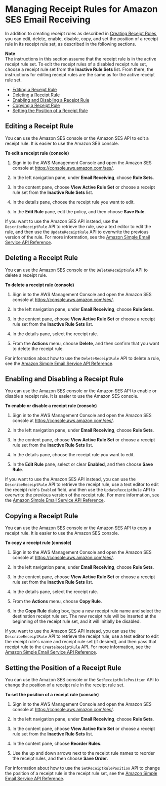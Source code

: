 # Managing Receipt Rules for Amazon SES Email Receiving<a name="receiving-email-managing-receipt-rules"></a>

In addition to creating receipt rules as described in [Creating Receipt Rules](receiving-email-receipt-rules.md), you can edit, delete, enable, disable, copy, and set the position of a receipt rule in its receipt rule set, as described in the following sections\.

**Note**  
The instructions in this section assume that the receipt rule is in the active receipt rule set\. To edit the receipt rules of a disabled receipt rule set, choose a receipt rule set from the **Inactive Rule Sets** list\. From there, the instructions for editing receipt rules are the same as for the active receipt rule set\.


+ [Editing a Receipt Rule](#receiving-email-managing-receipt-rules-edit)
+ [Deleting a Receipt Rule](#receiving-email-managing-receipt-rules-delete)
+ [Enabling and Disabling a Receipt Rule](#receiving-email-managing-receipt-rules-enable-disable)
+ [Copying a Receipt Rule](#receiving-email-managing-receipt-rules-copy)
+ [Setting the Position of a Receipt Rule](#receiving-email-managing-receipt-rules-set-position)

## Editing a Receipt Rule<a name="receiving-email-managing-receipt-rules-edit"></a>

You can use the Amazon SES console or the Amazon SES API to edit a receipt rule\. It is easier to use the Amazon SES console\. 

**To edit a receipt rule \(console\)**

1. Sign in to the AWS Management Console and open the Amazon SES console at [https://console\.aws\.amazon\.com/ses/](https://console.aws.amazon.com/ses/)\.

1. In the left navigation pane, under **Email Receiving**, choose **Rule Sets**\.

1. In the content pane, choose **View Active Rule Set** or choose a receipt rule set from the **Inactive Rule Sets** list\.

1. In the details pane, choose the receipt rule you want to edit\.

1. In the **Edit Rule** pane, edit the policy, and then choose **Save Rule**\.

If you want to use the Amazon SES API instead, use the `DescribeReceiptRule` API to retrieve the rule, use a text editor to edit the rule, and then use the `UpdateReceiptRule` API to overwrite the previous version of the rule\. For more information, see the [Amazon Simple Email Service API Reference](http://docs.aws.amazon.com/ses/latest/APIReference/API_UpdateReceiptRule.html)\.

## Deleting a Receipt Rule<a name="receiving-email-managing-receipt-rules-delete"></a>

You can use the Amazon SES console or the `DeleteReceiptRule` API to delete a receipt rule\.

**To delete a receipt rule \(console\)**

1. Sign in to the AWS Management Console and open the Amazon SES console at [https://console\.aws\.amazon\.com/ses/](https://console.aws.amazon.com/ses/)\.

1. In the left navigation pane, under **Email Receiving**, choose **Rule Sets**\.

1. In the content pane, choose **View Active Rule Set** or choose a receipt rule set from the **Inactive Rule Sets** list\.

1. In the details pane, select the receipt rule\.

1. From the **Actions** menu, choose **Delete**, and then confirm that you want to delete the receipt rule\.

For information about how to use the `DeleteReceiptRule` API to delete a rule, see the [Amazon Simple Email Service API Reference](http://docs.aws.amazon.com/ses/latest/APIReference/API_DeleteReceiptRule.html)\.

## Enabling and Disabling a Receipt Rule<a name="receiving-email-managing-receipt-rules-enable-disable"></a>

You can use the Amazon SES console or the Amazon SES API to enable or disable a receipt rule\. It is easier to use the Amazon SES console\.

**To enable or disable a receipt rule \(console\)**

1. Sign in to the AWS Management Console and open the Amazon SES console at [https://console\.aws\.amazon\.com/ses/](https://console.aws.amazon.com/ses/)\.

1. In the left navigation pane, under **Email Receiving**, choose **Rule Sets**\.

1. In the content pane, choose **View Active Rule Set** or choose a receipt rule set from the **Inactive Rule Sets** list\.

1. In the details pane, choose the receipt rule you want to edit\.

1. In the **Edit Rule** pane, select or clear **Enabled**, and then choose **Save Rule**\.

If you want to use the Amazon SES API instead, you can use the `DescribeReceiptRule` API to retrieve the receipt rule, use a text editor to edit the receipt rule's `Enabled` field, and then use the `UpdateReceiptRule` API to overwrite the previous version of the receipt rule\. For more information, see the [Amazon Simple Email Service API Reference](http://docs.aws.amazon.com/ses/latest/APIReference/API_UpdateReceiptRule.html)\.

## Copying a Receipt Rule<a name="receiving-email-managing-receipt-rules-copy"></a>

You can use the Amazon SES console or the Amazon SES API to copy a receipt rule\. It is easier to use the Amazon SES console\.

**To copy a receipt rule \(console\)**

1. Sign in to the AWS Management Console and open the Amazon SES console at [https://console\.aws\.amazon\.com/ses/](https://console.aws.amazon.com/ses/)\.

1. In the left navigation pane, under **Email Receiving**, choose **Rule Sets**\.

1. In the content pane, choose **View Active Rule Set** or choose a receipt rule set from the **Inactive Rule Sets** list\.

1. In the details pane, select the receipt rule\.

1. From the **Actions** menu, choose **Copy Rule**\.

1. In the **Copy Rule** dialog box, type a new receipt rule name and select the destination receipt rule set\. The new receipt rule will be inserted at the beginning of the receipt rule set, and it will initially be disabled\. 

If you want to use the Amazon SES API instead, you can use the `DescribeReceiptRule` API to retrieve the receipt rule, use a text editor to edit the receipt rule's name and receipt rule set \(if desired\), and then pass that receipt rule to the `CreateReceiptRule` API\. For more information, see the [Amazon Simple Email Service API Reference](http://docs.aws.amazon.com/ses/latest/APIReference/API_CreateReceiptRule.html)\. 

## Setting the Position of a Receipt Rule<a name="receiving-email-managing-receipt-rules-set-position"></a>

You can use the Amazon SES console or the `SetReceiptRulePosition` API to change the position of a receipt rule in the receipt rule set\.

**To set the position of a receipt rule \(console\)**

1. Sign in to the AWS Management Console and open the Amazon SES console at [https://console\.aws\.amazon\.com/ses/](https://console.aws.amazon.com/ses/)\.

1. In the left navigation pane, under **Email Receiving**, choose **Rule Sets**\.

1. In the content pane, choose **View Active Rule Set** or choose a receipt rule set from the **Inactive Rule Sets** list\.

1. In the content pane, choose **Reorder Rules**\.

1. Use the up and down arrows next to the receipt rule names to reorder the receipt rules, and then choose **Save Order**\.

For information about how to use the `SetReceiptRulePosition` API to change the position of a receipt rule in the receipt rule set, see the [Amazon Simple Email Service API Reference](http://docs.aws.amazon.com/ses/latest/APIReference/API_SetReceiptRulePosition.html)\.